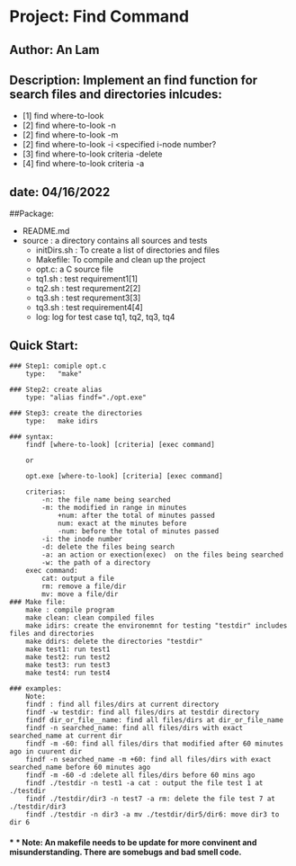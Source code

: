 # Project: Find Command
## Author: An Lam
## Description: Implement an find function for search files and directories inlcudes:
- [1]	find where-to-look
- [2]	find where-to-look -n <specific name>
- [2]	find where-to-look -m <specified number of minutes>
- [2]	find where-to-look -i <specified i-node number?
- [3]	find where-to-look criteria -delete
- [4]	find where-to-look criteria -a
## date: 04/16/2022

##Package:
- README.md
- source  : a directory contains all sources and tests
	- initDirs.sh : To create a list of directories and files 
	- Makefile:	To compile and clean up the project
	- opt.c:	a C source file
	- tq1.sh : test requirement1[1]
	- tq2.sh : test requrement2[2]
	- tq3.sh : test requrement3[3]
	- tq3.sh : test requirement4[4] 
	- log: log for test case tq1, tq2, tq3, tq4

## Quick Start:
	### Step1: comiple opt.c
		type:	"make"
	
	### Step2: create alias
		type: "alias findf="./opt.exe"

	### Step3: create the directories 
		type:	make idirs

	### syntax:
		findf [where-to-look] [criteria] [exec command]

		or

		opt.exe [where-to-look] [criteria] [exec command]

		criterias: 
			-n: the file name being searched
			-m: the modified in range in minutes
				+num: after the total of minutes passed
				num: exact at the minutes before
				-num: before the total of minutes passed
			-i: the inode number
			-d: delete the files being search
			-a: an action or exection(exec)  on the files being searched
			-w: the path of a directory 
		exec command:
			cat: output a file
			rm: remove a file/dir
			mv: move a file/dir
	### Make file:
		make : compile program
		make clean: clean compiled files
		make idirs: create the environemnt for testing "testdir" includes files and directories
		make ddirs: delete the directories "testdir"
		make test1: run test1
		make test2: run test2
		make test3: run test3
		make test4: run test4
			 
	### examples:
		Note: 
		findf : find all files/dirs at current directory
		findf -w testdir: find all files/dirs at testdir directory
		findf dir_or_file__name: find all files/dirs at dir_or_file_name
		findf -n searched_name: find all files/dirs with exact searched_name at current dir
		findf -m -60: find all files/dirs that modified after 60 minutes ago in cuurent dir
		findf -n searched_name -m +60: find all files/dirs with exact searched_name before 60 minutes ago
		findf -m -60 -d :delete all files/dirs before 60 mins ago
		findf ./testdir -n test1 -a cat : output the file test 1 at ./testdir
		findf ./testdir/dir3 -n test7 -a rm: delete the file test 7 at ./testdir/dir3 
		findf ./testdir -n dir3 -a mv ./testdir/dir5/dir6: move dir3 to dir 6
 
#### * * Note: An makefile needs to be update for more convinent and misunderstanding. There are somebugs and bad smell code.

